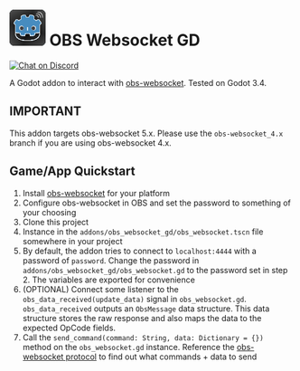# ![](obs_godot_icon.png) OBS Websocket GD

[![Chat on Discord](https://img.shields.io/discord/853476898071117865?label=chat&logo=discord)](https://discord.gg/6mcdWWBkrr)

A Godot addon to interact with [obs-websocket](https://github.com/Palakis/obs-websocket). Tested on Godot 3.4.

## IMPORTANT
This addon targets obs-websocket 5.x. Please use the `obs-websocket_4.x` branch if you are using obs-websocket 4.x.

## Game/App Quickstart
1. Install [obs-websocket](https://github.com/Palakis/obs-websocket) for your platform
2. Configure obs-websocket in OBS and set the password to something of your choosing
3. Clone this project
4. Instance in the `addons/obs_websocket_gd/obs_websocket.tscn` file somewhere in your project
5. By default, the addon tries to connect to `localhost:4444` with a password of `password`. Change the password in `addons/obs_websocket_gd/obs_websocket.gd` to the password set in step 2. The variables are exported for convenience
6. (OPTIONAL) Connect some listener to the `obs_data_received(update_data)` signal in `obs_websocket.gd`. `obs_data_received` outputs an `ObsMessage` data structure. This data structure stores the raw response and also maps the data to the expected OpCode fields.
7. Call the `send_command(command: String, data: Dictionary = {})` method on the `obs_websocket.gd` instance. Reference the [obs-websocket protocol](https://github.com/obsproject/obs-websocket/blob/master/docs/generated/protocol.md) to find out what commands + data to send

